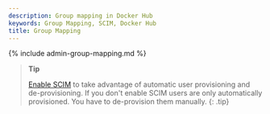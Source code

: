 ```yaml
---
description: Group mapping in Docker Hub
keywords: Group Mapping, SCIM, Docker Hub
title: Group Mapping
---
```


{% include admin-group-mapping.md %}

>**Tip**
>
> [Enable SCIM](scim.md) to take advantage of automatic user provisioning and de-provisioning. If you don't enable SCIM users are only automatically provisioned. You have to de-provision them manually. 
{: .tip}
